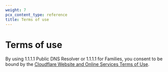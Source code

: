 ```yaml
---
weight: 7
pcx_content_type: reference
title: Terms of use
---
```


# Terms of use

By using 1.1.1.1 Public DNS Resolver or 1.1.1.1 for Families, you consent to be bound by the [Cloudflare Website and Online Services Terms of Use](https://www.cloudflare.com/website-terms/).